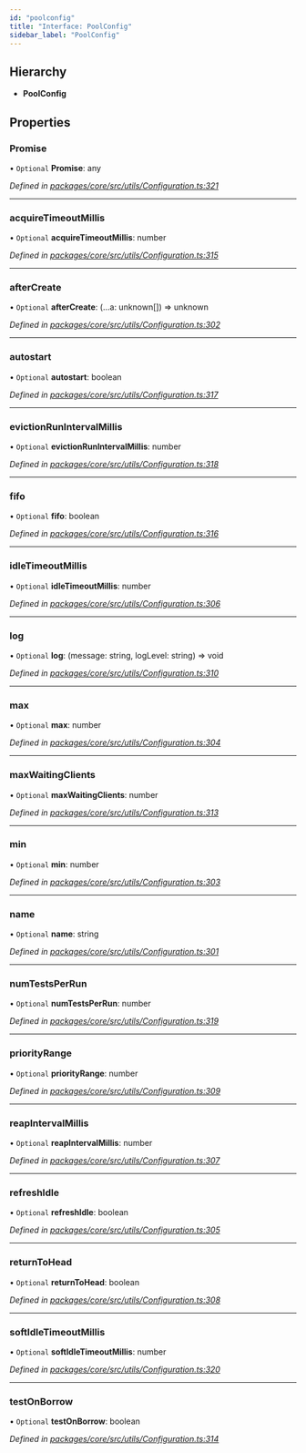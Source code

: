 ```yaml
---
id: "poolconfig"
title: "Interface: PoolConfig"
sidebar_label: "PoolConfig"
---
```


## Hierarchy

* **PoolConfig**

## Properties

### Promise

• `Optional` **Promise**: any

*Defined in [packages/core/src/utils/Configuration.ts:321](https://github.com/mikro-orm/mikro-orm/blob/8766baa31/packages/core/src/utils/Configuration.ts#L321)*

___

### acquireTimeoutMillis

• `Optional` **acquireTimeoutMillis**: number

*Defined in [packages/core/src/utils/Configuration.ts:315](https://github.com/mikro-orm/mikro-orm/blob/8766baa31/packages/core/src/utils/Configuration.ts#L315)*

___

### afterCreate

• `Optional` **afterCreate**: (...a: unknown[]) => unknown

*Defined in [packages/core/src/utils/Configuration.ts:302](https://github.com/mikro-orm/mikro-orm/blob/8766baa31/packages/core/src/utils/Configuration.ts#L302)*

___

### autostart

• `Optional` **autostart**: boolean

*Defined in [packages/core/src/utils/Configuration.ts:317](https://github.com/mikro-orm/mikro-orm/blob/8766baa31/packages/core/src/utils/Configuration.ts#L317)*

___

### evictionRunIntervalMillis

• `Optional` **evictionRunIntervalMillis**: number

*Defined in [packages/core/src/utils/Configuration.ts:318](https://github.com/mikro-orm/mikro-orm/blob/8766baa31/packages/core/src/utils/Configuration.ts#L318)*

___

### fifo

• `Optional` **fifo**: boolean

*Defined in [packages/core/src/utils/Configuration.ts:316](https://github.com/mikro-orm/mikro-orm/blob/8766baa31/packages/core/src/utils/Configuration.ts#L316)*

___

### idleTimeoutMillis

• `Optional` **idleTimeoutMillis**: number

*Defined in [packages/core/src/utils/Configuration.ts:306](https://github.com/mikro-orm/mikro-orm/blob/8766baa31/packages/core/src/utils/Configuration.ts#L306)*

___

### log

• `Optional` **log**: (message: string, logLevel: string) => void

*Defined in [packages/core/src/utils/Configuration.ts:310](https://github.com/mikro-orm/mikro-orm/blob/8766baa31/packages/core/src/utils/Configuration.ts#L310)*

___

### max

• `Optional` **max**: number

*Defined in [packages/core/src/utils/Configuration.ts:304](https://github.com/mikro-orm/mikro-orm/blob/8766baa31/packages/core/src/utils/Configuration.ts#L304)*

___

### maxWaitingClients

• `Optional` **maxWaitingClients**: number

*Defined in [packages/core/src/utils/Configuration.ts:313](https://github.com/mikro-orm/mikro-orm/blob/8766baa31/packages/core/src/utils/Configuration.ts#L313)*

___

### min

• `Optional` **min**: number

*Defined in [packages/core/src/utils/Configuration.ts:303](https://github.com/mikro-orm/mikro-orm/blob/8766baa31/packages/core/src/utils/Configuration.ts#L303)*

___

### name

• `Optional` **name**: string

*Defined in [packages/core/src/utils/Configuration.ts:301](https://github.com/mikro-orm/mikro-orm/blob/8766baa31/packages/core/src/utils/Configuration.ts#L301)*

___

### numTestsPerRun

• `Optional` **numTestsPerRun**: number

*Defined in [packages/core/src/utils/Configuration.ts:319](https://github.com/mikro-orm/mikro-orm/blob/8766baa31/packages/core/src/utils/Configuration.ts#L319)*

___

### priorityRange

• `Optional` **priorityRange**: number

*Defined in [packages/core/src/utils/Configuration.ts:309](https://github.com/mikro-orm/mikro-orm/blob/8766baa31/packages/core/src/utils/Configuration.ts#L309)*

___

### reapIntervalMillis

• `Optional` **reapIntervalMillis**: number

*Defined in [packages/core/src/utils/Configuration.ts:307](https://github.com/mikro-orm/mikro-orm/blob/8766baa31/packages/core/src/utils/Configuration.ts#L307)*

___

### refreshIdle

• `Optional` **refreshIdle**: boolean

*Defined in [packages/core/src/utils/Configuration.ts:305](https://github.com/mikro-orm/mikro-orm/blob/8766baa31/packages/core/src/utils/Configuration.ts#L305)*

___

### returnToHead

• `Optional` **returnToHead**: boolean

*Defined in [packages/core/src/utils/Configuration.ts:308](https://github.com/mikro-orm/mikro-orm/blob/8766baa31/packages/core/src/utils/Configuration.ts#L308)*

___

### softIdleTimeoutMillis

• `Optional` **softIdleTimeoutMillis**: number

*Defined in [packages/core/src/utils/Configuration.ts:320](https://github.com/mikro-orm/mikro-orm/blob/8766baa31/packages/core/src/utils/Configuration.ts#L320)*

___

### testOnBorrow

• `Optional` **testOnBorrow**: boolean

*Defined in [packages/core/src/utils/Configuration.ts:314](https://github.com/mikro-orm/mikro-orm/blob/8766baa31/packages/core/src/utils/Configuration.ts#L314)*
